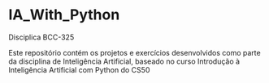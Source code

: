 # IA_With_Python
Disciplica BCC-325

Este repositório contém os projetos e exercícios desenvolvidos como parte da disciplina de Inteligência Artificial, baseado no curso Introdução à Inteligência Artificial com Python do CS50
